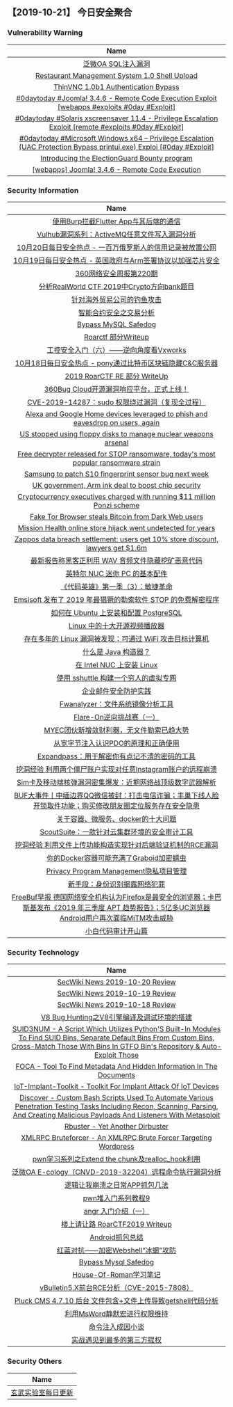 
 ##   【2019-10-21】 今日安全聚合


###  						       							Vulnerability Warning

|                             Name                             |
| :----------------------------------------------------------: |
|[泛微OA SQL注入漏洞](https://www.seebug.org/vuldb/ssvid-98091)|
|[Restaurant Management System 1.0 Shell Upload](https://cxsecurity.com/issue/WLB-2019100130)|
|[ThinVNC 1.0b1 Authentication Bypass](https://cxsecurity.com/issue/WLB-2019100129)|
|[#0daytoday #Joomla! 3.4.6 - Remote Code Execution Exploit  [webapps #exploits  #0day #Exploit]](http://0day.today/exploits/33359)|
|[#0daytoday #Solaris xscreensaver 11.4 - Privilege Escalation Exploit  [remote #exploits  #0day #Exploit]](http://0day.today/exploits/33358)|
|[#0daytoday #Microsoft Windows x64 – Privilege Escalation (UAC Protection Bypass printui.exe) Exploi [#0day #Exploit]](http://0day.today/exploits/33357)|
|[Introducing the ElectionGuard Bounty program](https://msrc-blog.microsoft.com/2019/10/18/introducing-the-electionguard-bounty-program/)|
|[[webapps] Joomla! 3.4.6 - Remote Code Execution](https://www.exploit-db.com/exploits/47524)|

### 						        							Security Information
|                             Name                                    |
| :----------------------------------------------------------: |
|[使用Burp拦截Flutter App与其后端的通信](http://www.91ri.org/18035.html)|
|[Vulhub漏洞系列：ActiveMQ任意文件写入漏洞分析](http://www.91ri.org/17920.html)|
|[10月20日每日安全热点 - 一百万俄罗斯人的信用记录被放置公网](https://www.anquanke.com/post/id/189147)|
|[10月19日每日安全热点 - 英国政府与Arm签署协议以加强芯片安全](https://www.anquanke.com/post/id/189124)|
|[360网络安全周报第220期](https://www.anquanke.com/post/id/189129)|
|[分析RealWorld CTF 2019中Crypto方向bank题目](https://www.anquanke.com/post/id/188174)|
|[针对海外贸易公司的钓鱼攻击](https://www.anquanke.com/post/id/189066)|
|[智能合约安全之交易分析](https://www.anquanke.com/post/id/187915)|
|[Bypass MySQL Safedog](https://www.anquanke.com/post/id/188465)|
|[Roarctf 部分Writeup](https://www.anquanke.com/post/id/188785)|
|[工控安全入门（六）——逆向角度看Vxworks](https://www.anquanke.com/post/id/188591)|
|[10月18日每日安全热点 - pony通过比特币区块链隐藏C&C服务器](https://www.anquanke.com/post/id/189018)|
|[2019 RoarCTF RE 部分 WriteUp](https://www.secpulse.com/archives/115908.html)|
|[360Bug Cloud开源漏洞响应平台，正式上线！](https://www.secpulse.com/archives/115893.html)|
|[CVE-2019-14287：sudo 权限绕过漏洞（复现全过程）](https://www.secpulse.com/archives/115878.html)|
|[Alexa and Google Home devices leveraged to phish and eavesdrop on users, again](https://www.zdnet.com/article/alexa-and-google-home-devices-leveraged-to-phish-and-eavesdrop-on-users-again/#ftag=RSSbaffb68)|
|[US stopped using floppy disks to manage nuclear weapons arsenal](https://www.zdnet.com/article/us-stopped-using-floppy-disks-to-manage-nuclear-weapons-arsenal/#ftag=RSSbaffb68)|
|[Free decrypter released for STOP ransomware, today's most popular ransomware strain](https://www.zdnet.com/article/free-decrypter-released-for-stop-ransomware-todays-most-popular-ransomware-strain/#ftag=RSSbaffb68)|
|[Samsung to patch S10 fingerprint sensor bug next week](https://www.zdnet.com/article/samsung-to-patch-s10-fingerprint-sensor-bug-next-week/#ftag=RSSbaffb68)|
|[UK government, Arm ink deal to boost chip security](https://www.zdnet.com/article/uk-government-arm-ink-deal-to-boost-chip-security/#ftag=RSSbaffb68)|
|[Cryptocurrency executives charged with running $11 million Ponzi scheme](https://www.zdnet.com/article/cryptocurrency-executives-charged-with-running-11-million-ponzi-scheme/#ftag=RSSbaffb68)|
|[Fake Tor Browser steals Bitcoin from Dark Web users](https://www.zdnet.com/article/malicious-tor-browser-steals-bitcoin-from-dark-web-users/#ftag=RSSbaffb68)|
|[Mission Health online store hijack went undetected for years](https://www.zdnet.com/article/mission-health-store-hijack-went-undetected-for-years/#ftag=RSSbaffb68)|
|[Zappos data breach settlement: users get 10% store discount, lawyers get $1.6m](https://www.zdnet.com/article/zappos-data-breach-settlement-users-get-10-store-discount-lawyers-get-1-6m/#ftag=RSSbaffb68)|
|[最新报告称黑客正利用 WAV 音频文件隐藏挖矿恶意代码](https://linux.cn/article-11486-1.html?utm_source=rss&utm_medium=rss)|
|[英特尔 NUC 迷你 PC 的基本配件](https://linux.cn/article-11485-1.html?utm_source=rss&utm_medium=rss)|
|[《代码英雄》第一季（3）：敏捷革命](https://linux.cn/article-11484-1.html?utm_source=rss&utm_medium=rss)|
|[Emsisoft 发布了 2019 年最猖獗的勒索软件 STOP 的免费解密程序](https://linux.cn/article-11482-1.html?utm_source=rss&utm_medium=rss)|
|[如何在 Ubuntu 上安装和配置 PostgreSQL](https://linux.cn/article-11480-1.html?utm_source=rss&utm_medium=rss)|
|[Linux 中的十大开源视频播放器](https://linux.cn/article-11481-1.html?utm_source=rss&utm_medium=rss)|
|[存在多年的 Linux 漏洞被发现：可通过 WiFi 攻击目标计算机](https://linux.cn/article-11479-1.html?utm_source=rss&utm_medium=rss)|
|[什么是 Java 构造器？](https://linux.cn/article-11478-1.html?utm_source=rss&utm_medium=rss)|
|[在 Intel NUC 上安装 Linux](https://linux.cn/article-11477-1.html?utm_source=rss&utm_medium=rss)|
|[使用 sshuttle 构建一个穷人的虚拟专网](https://linux.cn/article-11476-1.html?utm_source=rss&utm_medium=rss)|
|[企业邮件安全防护实践](https://www.freebuf.com/articles/es/216622.html)|
|[Fwanalyzer：文件系统镜像分析工具](https://www.freebuf.com/sectool/213739.html)|
|[Flare-On逆向挑战赛（一）](https://www.freebuf.com/articles/others-articles/215422.html)|
|[MYEC团伙新增敛财利器，无文件勒索已趋大势](https://www.freebuf.com/articles/system/216248.html)|
|[从宽字节注入认识PDO的原理和正确使用](https://www.freebuf.com/articles/web/216336.html)|
|[Expandpass：用于解密你有点记不清的密码的工具](https://www.freebuf.com/sectool/215212.html)|
|[挖洞经验  利用两个僵尸账户实现对任意Instagram账户的远程崩溃](https://www.freebuf.com/vuls/214864.html)|
|[Sim卡及移动端核弹漏洞密集爆发：近期网络战顶级数字武器解析](https://www.freebuf.com/articles/terminal/216295.html)|
|[BUF大事件丨中缅边界QQ微信被封：打击电信诈骗；丰巢下线人脸开锁取件功能；购买修改朋友圈定位服务存在安全隐患](https://www.freebuf.com/news/217172.html)|
|[关于容器、微服务、docker的十大问题](https://www.freebuf.com/articles/security-management/215567.html)|
|[ScoutSuite：一款针对云集群环境的安全审计工具](https://www.freebuf.com/sectool/215134.html)|
|[挖洞经验  利用文件上传功能构造实现针对后端验证机制的RCE漏洞](https://www.freebuf.com/vuls/214626.html)|
|[你的Docker容器可能充满了Graboid加密蠕虫](https://www.freebuf.com/news/217163.html)|
|[Privacy Program Management隐私项目管理](https://www.freebuf.com/articles/neopoints/215832.html)|
|[新手段：身份识别揭露网络犯罪](https://www.freebuf.com/articles/network/216334.html)|
|[FreeBuf早报  德国网络安全机构认为Firefox是最安全的浏览器；卡巴斯基发布《2019 年三季度 APT 趋势报告》；5亿多UC浏览器Android用户再次面临MiTM攻击威胁](https://www.freebuf.com/news/217222.html)|
|[小白代码审计开山篇](https://www.freebuf.com/articles/web/216186.html)|

### 						        							Security  Technology
|                             Name                                    |
| :----------------------------------------------------------: |
|[SecWiki News 2019-10-20 Review](http://www.sec-wiki.com/?2019-10-20)|
|[SecWiki News 2019-10-19 Review](http://www.sec-wiki.com/?2019-10-19)|
|[SecWiki News 2019-10-18 Review](http://www.sec-wiki.com/?2019-10-18)|
|[V8 Bug Hunting之V8引擎编译及调试环境的搭建](https://www.4hou.com/technology/20268.html)|
|[SUID3NUM - A Script Which Utilizes Python'S Built-In Modules To Find SUID Bins, Separate Default Bins From Custom Bins, Cross-Match Those With Bins In GTFO Bin's Repository & Auto-Exploit Those](http://www.kitploit.com/2019/10/suid3num-script-which-utilizes-pythons.html)|
|[FOCA - Tool To Find Metadata And Hidden Information In The Documents](http://www.kitploit.com/2019/10/foca-tool-to-find-metadata-and-hidden.html)|
|[IoT-Implant-Toolkit - Toolkit For Implant Attack Of IoT Devices](http://www.kitploit.com/2019/10/iot-implant-toolkit-toolkit-for-implant.html)|
|[Discover - Custom Bash Scripts Used To Automate Various Penetration Testing Tasks Including Recon, Scanning, Parsing, And Creating Malicious Payloads And Listeners With Metasploit](http://www.kitploit.com/2019/10/discover-custom-bash-scripts-used-to.html)|
|[Rbuster - Yet Another Dirbuster](http://www.kitploit.com/2019/10/rbuster-yet-another-dirbuster.html)|
|[XMLRPC Bruteforcer - An XMLRPC Brute Forcer Targeting Wordpress](http://www.kitploit.com/2019/10/xmlrpc-bruteforcer-xmlrpc-brute-forcer.html)|
|[pwn学习系列之Extend the chunk及realloc_hook利用](http://xz.aliyun.com/t/6559)|
|[泛微OA E-cology（CNVD-2019-32204）远程命令执行漏洞分析](http://xz.aliyun.com/t/6560)|
|[逻辑让我崩溃之日常APP抓包几法](http://xz.aliyun.com/t/6558)|
|[pwn堆入门系列教程9](http://xz.aliyun.com/t/6556)|
|[angr 入门介绍（一）](http://xz.aliyun.com/t/6557)|
|[楼上请让路 RoarCTF2019 Writeup](http://xz.aliyun.com/t/6576)|
|[Android抓包总结](http://xz.aliyun.com/t/6551)|
|[红蓝对抗——加密Webshell“冰蝎”攻防](http://xz.aliyun.com/t/6550)|
|[Bypass Mysql Safedog](http://xz.aliyun.com/t/6545)|
|[House-Of-Roman学习笔记](http://xz.aliyun.com/t/6549)|
|[vBulletin5.X前台RCE分析（CVE-2015-7808）](http://xz.aliyun.com/t/6497)|
|[Pluck CMS 4.7.10 后台 文件包含+文件上传导致getshell代码分析](http://xz.aliyun.com/t/6543)|
|[利用MsWord静默宏进行权限维持](http://xz.aliyun.com/t/6538)|
|[命令注入成因小谈](http://xz.aliyun.com/t/6542)|
|[实战遇见到最多的第三方提权](http://xz.aliyun.com/t/6544)|

### 						        							Security  Others
|                             Name                                    |
| :----------------------------------------------------------: |
|[玄武实验室每日更新](https://weibo.com/p/1006065582522936/wenzhang?from=page_100606_profile&wvr=6&mod=wenzhangmore)|

